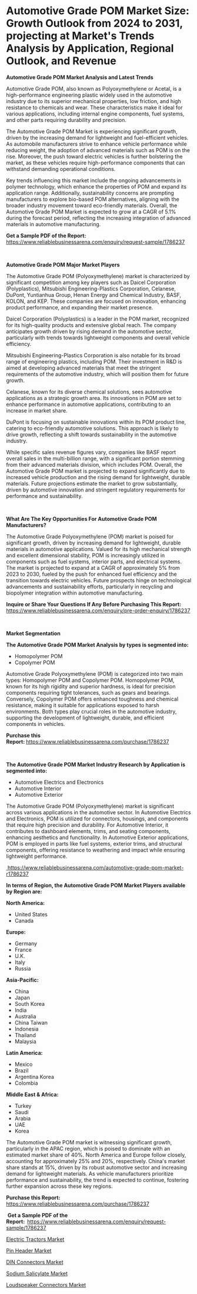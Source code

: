 <p><h1>Automotive Grade POM Market Size: Growth Outlook from 2024 to 2031, projecting at Market's Trends Analysis by Application, Regional Outlook, and Revenue</h1></p><p><strong>Automotive Grade POM Market Analysis and Latest Trends</strong></p>
<p><p>Automotive Grade POM, also known as Polyoxymethylene or Acetal, is a high-performance engineering plastic widely used in the automotive industry due to its superior mechanical properties, low friction, and high resistance to chemicals and wear. These characteristics make it ideal for various applications, including internal engine components, fuel systems, and other parts requiring durability and precision.</p><p>The Automotive Grade POM Market is experiencing significant growth, driven by the increasing demand for lightweight and fuel-efficient vehicles. As automobile manufacturers strive to enhance vehicle performance while reducing weight, the adoption of advanced materials such as POM is on the rise. Moreover, the push toward electric vehicles is further bolstering the market, as these vehicles require high-performance components that can withstand demanding operational conditions.</p><p>Key trends influencing this market include the ongoing advancements in polymer technology, which enhance the properties of POM and expand its application range. Additionally, sustainability concerns are prompting manufacturers to explore bio-based POM alternatives, aligning with the broader industry movement toward eco-friendly materials. Overall, the Automotive Grade POM Market is expected to grow at a CAGR of 5.1% during the forecast period, reflecting the increasing integration of advanced materials in automotive manufacturing.</p></p>
<p><strong>Get a Sample PDF of the Report:&nbsp;</strong> <a href="https://www.reliablebusinessarena.com/enquiry/request-sample/1786237?utm_campaign=1497&utm_medium=2&utm_source=Github&utm_content=ia&utm_term=09102024&utm_id=automotive-grade-pom">https://www.reliablebusinessarena.com/enquiry/request-sample/1786237</a></p>
<p>&nbsp;</p>
<p><strong>Automotive Grade POM Major Market Players</strong></p>
<p><p>The Automotive Grade POM (Polyoxymethylene) market is characterized by significant competition among key players such as Daicel Corporation (Polyplastics), Mitsubishi Engineering-Plastics Corporation, Celanese, DuPont, Yuntianhua Group, Henan Energy and Chemical Industry, BASF, KOLON, and KEP. These companies are focused on innovation, enhancing product performance, and expanding their market presence.</p><p>Daicel Corporation (Polyplastics) is a leader in the POM market, recognized for its high-quality products and extensive global reach. The company anticipates growth driven by rising demand in the automotive sector, particularly with trends towards lightweight components and overall vehicle efficiency.</p><p>Mitsubishi Engineering-Plastics Corporation is also notable for its broad range of engineering plastics, including POM. Their investment in R&D is aimed at developing advanced materials that meet the stringent requirements of the automotive industry, which will position them for future growth.</p><p>Celanese, known for its diverse chemical solutions, sees automotive applications as a strategic growth area. Its innovations in POM are set to enhance performance in automotive applications, contributing to an increase in market share.</p><p>DuPont is focusing on sustainable innovations within its POM product line, catering to eco-friendly automotive solutions. This approach is likely to drive growth, reflecting a shift towards sustainability in the automotive industry.</p><p>While specific sales revenue figures vary, companies like BASF report overall sales in the multi-billion range, with a significant portion stemming from their advanced materials division, which includes POM. Overall, the Automotive Grade POM market is projected to expand significantly due to increased vehicle production and the rising demand for lightweight, durable materials. Future projections estimate the market to grow substantially, driven by automotive innovation and stringent regulatory requirements for performance and sustainability.</p></p>
<p>&nbsp;</p>
<p><strong>What Are The Key Opportunities For Automotive Grade POM Manufacturers?</strong></p>
<p><p>The Automotive Grade Polyoxymethylene (POM) market is poised for significant growth, driven by increasing demand for lightweight, durable materials in automotive applications. Valued for its high mechanical strength and excellent dimensional stability, POM is increasingly utilized in components such as fuel systems, interior parts, and electrical systems. The market is projected to expand at a CAGR of approximately 5% from 2023 to 2030, fueled by the push for enhanced fuel efficiency and the transition towards electric vehicles. Future prospects hinge on technological advancements and sustainability efforts, particularly in recycling and biopolymer integration within automotive manufacturing.</p></p>
<p><strong>Inquire or Share Your Questions If Any Before Purchasing This Report:</strong> <a href="https://www.reliablebusinessarena.com/enquiry/pre-order-enquiry/1786237?utm_campaign=1497&utm_medium=2&utm_source=Github&utm_content=ia&utm_term=09102024&utm_id=automotive-grade-pom">https://www.reliablebusinessarena.com/enquiry/pre-order-enquiry/1786237</a></p>
<p>&nbsp;</p>
<p><strong>Market Segmentation</strong></p>
<p><strong>The Automotive Grade POM Market Analysis by types is segmented into:</strong></p>
<p><ul><li>Homopolymer POM</li><li>Copolymer POM</li></ul></p>
<p><p>Automotive Grade Polyoxymethylene (POM) is categorized into two main types: Homopolymer POM and Copolymer POM. Homopolymer POM, known for its high rigidity and superior hardness, is ideal for precision components requiring tight tolerances, such as gears and bearings. Conversely, Copolymer POM offers enhanced toughness and chemical resistance, making it suitable for applications exposed to harsh environments. Both types play crucial roles in the automotive industry, supporting the development of lightweight, durable, and efficient components in vehicles.</p></p>
<p><strong>Purchase this Report:&nbsp;</strong><a href="https://www.reliablebusinessarena.com/purchase/1786237?utm_campaign=1497&utm_medium=2&utm_source=Github&utm_content=ia&utm_term=09102024&utm_id=automotive-grade-pom">https://www.reliablebusinessarena.com/purchase/1786237</a></p>
<p>&nbsp;</p>
<p><strong>The Automotive Grade POM Market Industry Research by Application is segmented into:</strong></p>
<p><ul><li>Automotive Electrics and Electronics</li><li>Automotive Interior</li><li>Automotive Exterior</li></ul></p>
<p><p>The Automotive Grade POM (Polyoxymethylene) market is significant across various applications in the automotive sector. In Automotive Electrics and Electronics, POM is utilized for connectors, housings, and components that require high precision and durability. For Automotive Interior, it contributes to dashboard elements, trims, and seating components, enhancing aesthetics and functionality. In Automotive Exterior applications, POM is employed in parts like fuel systems, exterior trims, and structural components, offering resistance to weathering and impact while ensuring lightweight performance.</p></p>
<p><a href="https://www.reliablebusinessarena.com/automotive-grade-pom-market-r1786237?utm_campaign=1497&utm_medium=2&utm_source=Github&utm_content=ia&utm_term=09102024&utm_id=automotive-grade-pom">&nbsp;https://www.reliablebusinessarena.com/automotive-grade-pom-market-r1786237</a></p>
<p><strong>In terms of Region, the Automotive Grade POM Market Players available by Region are:</strong></p>
<p>
    <p> <strong> North America: </strong>
        <ul>
            <li>United States</li>
            <li>Canada</li>
        </ul>
        </p> 
    <p> <strong> Europe: </strong>
        <ul>
            <li>Germany</li>
            <li>France</li>
            <li>U.K.</li>
            <li>Italy</li>
            <li>Russia</li>
        </ul>
        </p> 
    <p> <strong> Asia-Pacific: </strong>
        <ul>
            <li>China</li>
            <li>Japan</li>
            <li>South Korea</li>
            <li>India</li>
            <li>Australia</li>
            <li>China Taiwan</li>
            <li>Indonesia</li>
            <li>Thailand</li>
            <li>Malaysia</li>
        </ul>
        </p> 
    <p> <strong> Latin America: </strong>
        <ul>
            <li>Mexico</li>
            <li>Brazil</li>
            <li>Argentina Korea</li>
            <li>Colombia</li>
        </ul>
        </p> 
    <p> <strong> Middle East & Africa: </strong>
        <ul>
            <li>Turkey</li>
            <li>Saudi</li>
            <li>Arabia</li>
            <li>UAE</li>
            <li>Korea</li>
        </ul>
    </p>
    </p>
<p><p>The Automotive Grade POM market is witnessing significant growth, particularly in the APAC region, which is poised to dominate with an estimated market share of 40%. North America and Europe follow closely, accounting for approximately 25% and 20%, respectively. China's market share stands at 15%, driven by its robust automotive sector and increasing demand for lightweight materials. As vehicle manufacturers prioritize performance and sustainability, the trend is expected to continue, fostering further expansion across these key regions.</p></p>
<p><strong>Purchase this Report: </strong><a href="https://www.reliablebusinessarena.com/purchase/1786237?utm_campaign=1497&utm_medium=2&utm_source=Github&utm_content=ia&utm_term=09102024&utm_id=automotive-grade-pom">https://www.reliablebusinessarena.com/purchase/1786237</a></p>
<p>&nbsp;<strong>Get a Sample PDF of the Report:&nbsp;&nbsp;</strong><a href="https://www.reliablebusinessarena.com/enquiry/request-sample/1786237?utm_campaign=1497&utm_medium=2&utm_source=Github&utm_content=ia&utm_term=09102024&utm_id=automotive-grade-pom">https://www.reliablebusinessarena.com/enquiry/request-sample/1786237</a></p>
<p><strong></strong></p>
<p><p><a href="https://www.linkedin.com/pulse/electric-tractors-market-global-share-ranking-overall-avcle?trackingId=oaK8Wg3GQ%2ByAsWHsLSBo0g%3D%3D&utm_campaign=1497&utm_medium=2&utm_source=Github&utm_content=ia&utm_term=09102024&utm_id=automotive-grade-pom">Electric Tractors Market</a></p><p><a href="https://www.linkedin.com/pulse/what-influencing-future-pin-header-market-insights-growth-projections-qrsyf?utm_campaign=1497&utm_medium=2&utm_source=Github&utm_content=ia&utm_term=09102024&utm_id=automotive-grade-pom">Pin Header Market</a></p><p><a href="https://www.linkedin.com/pulse/role-din-connectors-market-applications-analog-audiodigital-hh5of?trackingId=7wmVdTTMSYCSRszqUBRYuA%3D%3D&utm_campaign=1497&utm_medium=2&utm_source=Github&utm_content=ia&utm_term=09102024&utm_id=automotive-grade-pom">DIN Connectors Market</a></p><p><a href="https://www.linkedin.com/pulse/market-trends-global-sodium-salicylate-forecast-analysis-2024-pxyue?trackingId=kLYKsi5YRgSsuf7uqymxWg%3D%3D&utm_campaign=1497&utm_medium=2&utm_source=Github&utm_content=ia&utm_term=09102024&utm_id=automotive-grade-pom">Sodium Salicylate Market</a></p><p><a href="https://www.linkedin.com/pulse/loudspeaker-connectors-market-growth-outlook-from-2024-2031-projecting-wpuwc?trackingId=bffm5xETRkCqNxVDThV4fA%3D%3D&utm_campaign=1497&utm_medium=2&utm_source=Github&utm_content=ia&utm_term=09102024&utm_id=automotive-grade-pom">Loudspeaker Connectors Market</a></p></p>